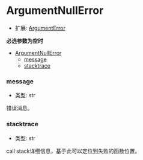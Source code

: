 # ArgumentNullError

- 扩展: [ArgumentError](./argumenterror.md)

**必选参数为空时**

- [ArgumentNullError](#argumentnullerror)
    - [message](#message)
    - [stacktrace](#stacktrace)


### message
- 类型: str

错误消息。


### stacktrace
- 类型: str

call stack详细信息，基于此可以定位到失败的函数位置。